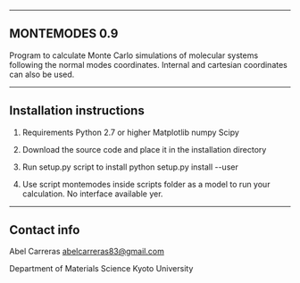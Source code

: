 ---------------------------------------------------------
MONTEMODES 0.9
---------------------------------------------------------
Program to calculate Monte Carlo simulations of molecular
systems following the normal modes coordinates. Internal
and cartesian coordinates can also be used.

---------------------------------------------------------
Installation instructions
---------------------------------------------------------
1. Requirements
Python 2.7 or higher
Matplotlib
numpy
Scipy

2. Download the source code and place it in the installation directory

3. Run setup.py script to install
python setup.py install --user

4. Use script montemodes inside scripts folder as a model
to run your calculation. No interface available yer.

---------------------------------------------------------
Contact info
---------------------------------------------------------
Abel Carreras
abelcarreras83@gmail.com

Department of Materials Science
Kyoto University
